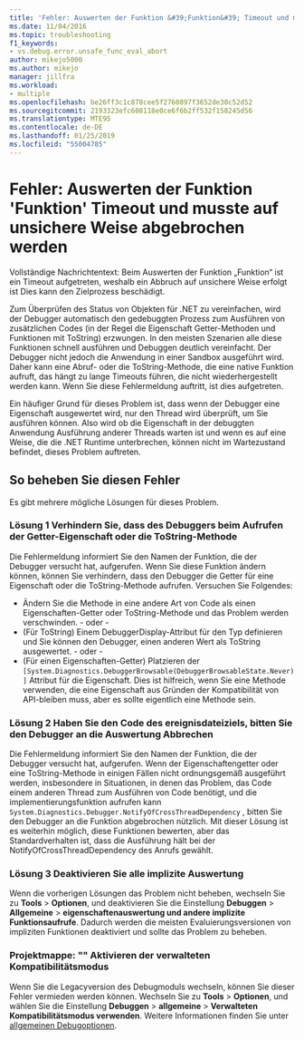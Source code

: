 ```yaml
---
title: 'Fehler: Auswerten der Funktion &#39;Funktion&#39; Timeout und musste auf unsichere Weise abgebrochen | Microsoft-Dokumentation'
ms.date: 11/04/2016
ms.topic: troubleshooting
f1_keywords:
- vs.debug.error.unsafe_func_eval_abort
author: mikejo5000
ms.author: mikejo
manager: jillfra
ms.workload:
- multiple
ms.openlocfilehash: be26ff3c1c878cee5f2760897f3652de30c52d52
ms.sourcegitcommit: 2193323efc608118e0ce6f6b2ff532f158245d56
ms.translationtype: MTE95
ms.contentlocale: de-DE
ms.lasthandoff: 01/25/2019
ms.locfileid: "55004785"
---
```

# <a name="error-evaluating-the-function-39function39-timed-out-and-needed-to-be-aborted-in-an-unsafe-way"></a>Fehler: Auswerten der Funktion &#39;Funktion&#39; Timeout und musste auf unsichere Weise abgebrochen werden

Vollständige Nachrichtentext: Beim Auswerten der Funktion „Funktion“ ist ein Timeout aufgetreten, weshalb ein Abbruch auf unsichere Weise erfolgt ist Dies kann den Zielprozess beschädigt. 

Zum Überprüfen des Status von Objekten für .NET zu vereinfachen, wird der Debugger automatisch den gedebuggten Prozess zum Ausführen von zusätzlichen Codes (in der Regel die Eigenschaft Getter-Methoden und Funktionen mit ToString) erzwungen. In den meisten Szenarien alle diese Funktionen schnell ausführen und Debuggen deutlich vereinfacht. Der Debugger nicht jedoch die Anwendung in einer Sandbox ausgeführt wird. Daher kann eine Abruf- oder die ToString-Methode, die eine native Funktion aufruft, das hängt zu lange Timeouts führen, die nicht wiederhergestellt werden kann. Wenn Sie diese Fehlermeldung auftritt, ist dies aufgetreten.
 
Ein häufiger Grund für dieses Problem ist, dass wenn der Debugger eine Eigenschaft ausgewertet wird, nur den Thread wird überprüft, um Sie ausführen können. Also wird ob die Eigenschaft in der debuggten Anwendung Ausführung anderer Threads warten ist und wenn es auf eine Weise, die die .NET Runtime unterbrechen, können nicht im Wartezustand befindet, dieses Problem auftreten.
 
## <a name="to-correct-this-error"></a>So beheben Sie diesen Fehler
 
Es gibt mehrere mögliche Lösungen für dieses Problem.
 
### <a name="solution-1-prevent-the-debugger-from-calling-the-getter-property-or-tostring-method"></a>Lösung 1 Verhindern Sie, dass des Debuggers beim Aufrufen der Getter-Eigenschaft oder die ToString-Methode
 
Die Fehlermeldung informiert Sie den Namen der Funktion, die der Debugger versucht hat, aufgerufen. Wenn Sie diese Funktion ändern können, können Sie verhindern, dass den Debugger die Getter für eine Eigenschaft oder die ToString-Methode aufrufen. Versuchen Sie Folgendes:
 
* Ändern Sie die Methode in eine andere Art von Code als einen Eigenschaften-Getter oder ToString-Methode und das Problem werden verschwinden.
    - oder - 
* (Für ToString) Einem DebuggerDisplay-Attribut für den Typ definieren und Sie können den Debugger, einen anderen Wert als ToString ausgewertet.
    - oder - 
* (Für einen Eigenschaften-Getter) Platzieren der `[System.Diagnostics.DebuggerBrowsable(DebuggerBrowsableState.Never)]` Attribut für die Eigenschaft. Dies ist hilfreich, wenn Sie eine Methode verwenden, die eine Eigenschaft aus Gründen der Kompatibilität von API-bleiben muss, aber es sollte eigentlich eine Methode sein.
 
### <a name="solution-2-have-the-target-code-ask-the-debugger-to-abort-the-evaluation"></a>Lösung 2 Haben Sie den Code des ereignisdateiziels, bitten Sie den Debugger an die Auswertung Abbrechen
 
Die Fehlermeldung informiert Sie den Namen der Funktion, die der Debugger versucht hat, aufgerufen. Wenn der Eigenschaftengetter oder eine ToString-Methode in einigen Fällen nicht ordnungsgemäß ausgeführt werden, insbesondere in Situationen, in denen das Problem, das Code einem anderen Thread zum Ausführen von Code benötigt, und die implementierungsfunktion aufrufen kann `System.Diagnostics.Debugger.NotifyOfCrossThreadDependency` , bitten Sie den Debugger an die Funktion abgebrochen nützlich. Mit dieser Lösung ist es weiterhin möglich, diese Funktionen bewerten, aber das Standardverhalten ist, dass die Ausführung hält bei der NotifyOfCrossThreadDependency des Anrufs gewählt.
 
### <a name="solution-3-disable-all-implicit-evaluation"></a>Lösung 3 Deaktivieren Sie alle implizite Auswertung
 
Wenn die vorherigen Lösungen das Problem nicht beheben, wechseln Sie zu **Tools** > **Optionen**, und deaktivieren Sie die Einstellung **Debuggen**  >   **Allgemeine** > **eigenschaftenauswertung und andere implizite Funktionsaufrufe**. Dadurch werden die meisten Evaluierungsversionen von impliziten Funktionen deaktiviert und sollte das Problem zu beheben.

### <a name="solution-4-enable-managed-compatibility-mode"></a>Projektmappe: "" Aktivieren der verwalteten Kompatibilitätsmodus

Wenn Sie die Legacyversion des Debugmoduls wechseln, können Sie dieser Fehler vermieden werden können. Wechseln Sie zu **Tools** > **Optionen**, und wählen Sie die Einstellung **Debuggen** > **allgemeine**  >  **Verwalteten Kompatibilitätsmodus verwenden**. Weitere Informationen finden Sie unter [allgemeinen Debugoptionen](../debugger/general-debugging-options-dialog-box.md).
